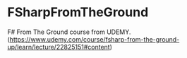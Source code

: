 # FSharpFromTheGround
F# From The Ground course from UDEMY.  (https://www.udemy.com/course/fsharp-from-the-ground-up/learn/lecture/22825151#content)
